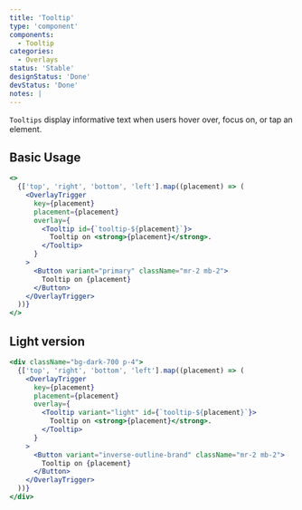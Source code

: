 ```yaml
---
title: 'Tooltip'
type: 'component'
components:
  - Tooltip
categories:
  - Overlays
status: 'Stable'
designStatus: 'Done'
devStatus: 'Done'
notes: |
---
```


`Tooltips` display informative text when users hover over, focus on, or tap an element.

## Basic Usage

```jsx live
<>
  {['top', 'right', 'bottom', 'left'].map((placement) => (
    <OverlayTrigger
      key={placement}
      placement={placement}
      overlay={
        <Tooltip id={`tooltip-${placement}`}>
          Tooltip on <strong>{placement}</strong>.
        </Tooltip>
      }
    >
      <Button variant="primary" className="mr-2 mb-2">
        Tooltip on {placement}
      </Button>
    </OverlayTrigger>
  ))}
</>
```

## Light version

```jsx live
<div className="bg-dark-700 p-4">
  {['top', 'right', 'bottom', 'left'].map((placement) => (
    <OverlayTrigger
      key={placement}
      placement={placement}
      overlay={
        <Tooltip variant="light" id={`tooltip-${placement}`}>
          Tooltip on <strong>{placement}</strong>.
        </Tooltip>
      }
    >
      <Button variant="inverse-outline-brand" className="mr-2 mb-2">
        Tooltip on {placement}
      </Button>
    </OverlayTrigger>
  ))}
</div>
```
